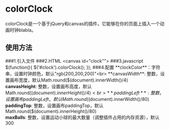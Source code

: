 # colorClock
colorClock是一个基于jQuery和canvas的插件，它能够在你的页面上插入一个动画时钟blabla。
## 使用方法
###1.引入文件
    <script src="jquery.min.js"></script>
    <script src="colorClock.js"></script> 
###2.HTML
    <canvas id="clock""></canvas>
###3.javascript
    $(function(){
	    $('#clock').colorClock();
	});
###4.配置
**clockColor**：字符串，设置时钟颜色，默认"rgb(200,200,200)"<br>
**canvasWidth**: 整数，设置画布宽度，默认Math.round($(document).innerWidth()/4)<br>
**canvasHeight**: 整数，设置画布高度，默认Math.round($(document).innerHeight()/4)<br>
**paddingLeft**: 整数，设置画布paddingLeft，默认Math.round($(document).innerWidth()/80)<br>
**paddingTop**: 整数，设置画布paddingTop，默认Math.round($(document).innerHeight()/80)<br>
**maxBalls**: 整数，设置运动小球的最大数量（调整插件占用的内存资源），默认300